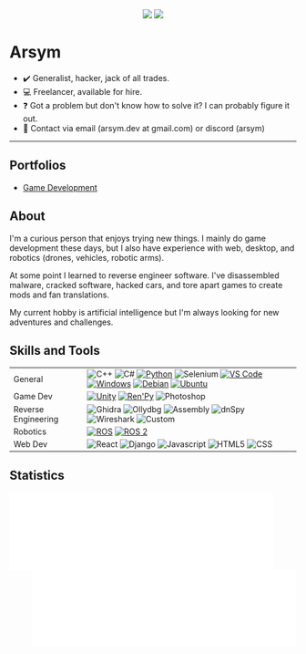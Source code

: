 
<div align="center">
  <a href="https://twitter.com/_Arsym"><img src="https://img.shields.io/badge/Twitter-1DA1F2?style=for-the-badge&logo=twitter&logoColor=white"></a>
  <a href="https://www.paypal.com/paypalme/trinititeteam"><img src="https://img.shields.io/badge/PayPal-00457C?style=for-the-badge&logo=paypal&logoColor=white"></a>
</div>

# Arsym
- ✔️ Generalist, hacker, jack of all trades.
- 💻 Freelancer, available for hire.
- ❓ Got a problem but don't know how to solve it? I can probably figure it out.
- 📨 Contact via email (arsym.dev at gmail.com) or discord (arsym)
----

## Portfolios
- [Game Development](pages/game_dev.md)

## About
I'm a curious person that enjoys trying new things. I mainly do game development these days, but I also have experience with web, desktop, and robotics (drones, vehicles, robotic arms).

At some point I learned to reverse engineer software. I've disassembled malware, cracked software, hacked cars, and tore apart games to create mods and fan translations.

My current hobby is artificial intelligence but I'm always looking for new adventures and challenges.

## Skills and Tools
<table>
  <tbody>
    <tr>
      <td>General</td>
      <td>
        <img alt="C++" src="https://img.shields.io/badge/C%2B%2B-00599C?style=flat&logo=c%2B%2B&logoColor=white">
        <img alt="C#" src="https://img.shields.io/badge/C%23-239120?style=flat&logo=c-sharp&logoColor=white">
        <a href="https://www.python.org/"><img alt="Python" src="https://img.shields.io/badge/Python-3776AB?style=flat&logo=python&logoColor=white"></a>
        <img alt="Selenium" src="https://img.shields.io/badge/Selenium-43B02A?style=flat&logo=selenium&logoColor=white">
        <a href="https://code.visualstudio.com/"><img alt="VS Code" src="https://img.shields.io/badge/VS%20Code-3ca9f2.svg?style=flat&logo=visual-studio-code&logoColor=white"></a>
        <a href="https://insider.windows.com"><img alt="Windows" src="https://img.shields.io/badge/Windows-0078D6?style=flat&logo=windows&logoColor=white"></a>
        <a href="https://www.debian.org"><img alt="Debian" src="https://img.shields.io/badge/Debian-D70A53?style=flat&logo=debian&logoColor=white"></a>
        <a href="https://ubuntu.com"><img alt="Ubuntu" src="https://img.shields.io/badge/Ubuntu-E95420?style=flat&logo=ubuntu&logoColor=white"></a>
      </td>
    </tr>
    <tr>
      <td>Game Dev</td>
      <td>
        <a href="https://unity.com/"><img alt="Unity" src="https://img.shields.io/badge/Unity-626262?style=flat&logo=unity&logoColor=white"></a>
        <a href="https://www.renpy.org/"><img alt="Ren'Py" src="https://img.shields.io/badge/RenPy-f6e058?style=flat&logo=renpy&logoColor=a05e65"></a>
        <img alt="Photoshop" src="https://img.shields.io/badge/Photoshop-31A8FF?style=flat&logo=adobe-photoshop&logoColor=white">
      </td>
    </tr>
    <tr>
      <td>Reverse Engineering</td>
      <td>
        <img alt="Ghidra" src="https://img.shields.io/badge/Ghidra-e22726?style=flat">
        <img alt="Ollydbg" src="https://img.shields.io/badge/OllyDbg-fa0404?style=flat">
        <img alt="Assembly" src="https://img.shields.io/badge/Assembly-02456C?style=flat">
        <img alt="dnSpy" src="https://img.shields.io/badge/dnSpy-000?style=flat">
        <img alt="Wireshark" src="https://img.shields.io/badge/Wireshark-1679A7?style=flat&logo=wireshark&logoColor=white">
        <img alt="Custom" src="https://img.shields.io/badge/Custom Tools-444?style=flat">
      </td>
    </tr>
    <tr>
      <td>Robotics</td>
      <td>
        <a href="https://www.ros.org/"><img alt="ROS" src="https://img.shields.io/badge/ROS-22314E?style=flat&logo=ros&logoColor=white"></a>
        <a href="https://www.ros.org/"><img alt="ROS 2" src="https://img.shields.io/badge/ROS%202-22314E?style=flat&logo=ros&logoColor=white"></a>
      </td>
    </tr>
    <tr>
      <td>Web Dev</td>
      <td>
        <img alt="React" src="https://img.shields.io/badge/React-61DAFB?style=flat&logo=react&logoColor=black">
        <img alt="Django" src="https://img.shields.io/badge/Django-092E20?style=flat&logo=django&logoColor=white">
        <img alt="Javascript" src="https://img.shields.io/badge/JS-F7DF1E?style=flat&logo=javascript&logoColor=black">
        <img alt="HTML5" src="https://img.shields.io/badge/HTML5-E34F26?style=flat&logo=html5&logoColor=white">
        <img alt="CSS" src="https://img.shields.io/badge/CSS3-1572B6?style=flat&logo=css3&logoColor=white">
      </td>
    </tr>
  </tbody>
</table>

## Statistics

<img src="https://raw.githubusercontent.com/arsym-dev/github-stats/master/generated/overview.svg#gh-dark-mode-only" align="left" width="46%">
<img src="https://raw.githubusercontent.com/arsym-dev/github-stats/master/generated/overview.svg#gh-light-mode-only" align="left" width="46%">
<img src="https://raw.githubusercontent.com/arsym-dev/github-stats/master/generated/languages.svg#gh-dark-mode-only" align="right" width="46%">
<img src="https://raw.githubusercontent.com/arsym-dev/github-stats/master/generated/languages.svg#gh-light-mode-only" align="right" width="46%">
